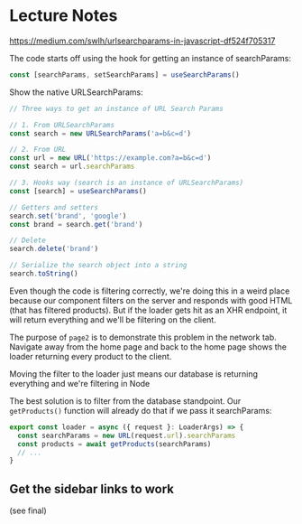 # Lecture Notes

https://medium.com/swlh/urlsearchparams-in-javascript-df524f705317

The code starts off using the hook for getting an instance of searchParams:

```js
const [searchParams, setSearchParams] = useSearchParams()
```

Show the native URLSearchParams:

```js
// Three ways to get an instance of URL Search Params

// 1. From URLSearchParams
const search = new URLSearchParams('a=b&c=d')

// 2. From URL
const url = new URL('https://example.com?a=b&c=d')
const search = url.searchParams

// 3. Hooks way (search is an instance of URLSearchParams)
const [search] = useSearchParams()

// Getters and setters
search.set('brand', 'google')
const brand = search.get('brand')

// Delete
search.delete('brand')

// Serialize the search object into a string
search.toString()
```

Even though the code is filtering correctly, we're doing this in a weird place because our component filters on the server and responds with good HTML (that has filtered products). But if the loader gets hit as an XHR endpoint, it will return everything and we'll be filtering on the client.

The purpose of `page2` is to demonstrate this problem in the network tab. Navigate away from the home page and back to the home page shows the loader returning every product to the client.

Moving the filter to the loader just means our database is returning everything and we're filtering in Node

The best solution is to filter from the database standpoint. Our `getProducts()` function will already do that if we pass it searchParams:

```ts
export const loader = async ({ request }: LoaderArgs) => {
  const searchParams = new URL(request.url).searchParams
  const products = await getProducts(searchParams)
  // ...
}
```

## Get the sidebar links to work

(see final)
